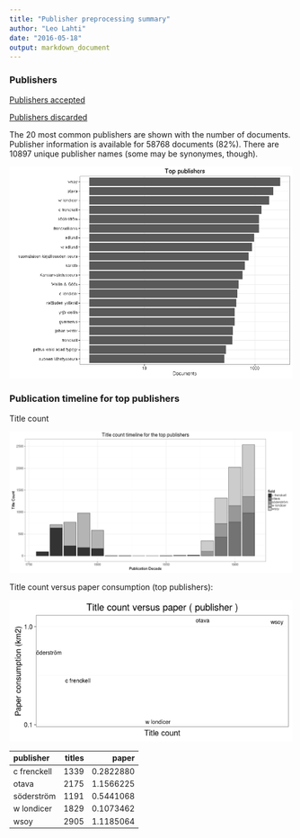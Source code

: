 ```yaml
---
title: "Publisher preprocessing summary"
author: "Leo Lahti"
date: "2016-05-18"
output: markdown_document
---
```



### Publishers

[Publishers accepted](output.tables/publisher_accepted.csv)

[Publishers discarded](output.tables/publisher_discarded.csv)



The 20 most common publishers are shown with the number of documents. Publisher information is available for 58768 documents (82%). There are 10897 unique publisher names (some may be synonymes, though).


![plot of chunk summarypublisher2](figure/summarypublisher2-1.png)

### Publication timeline for top publishers

Title count

![plot of chunk summaryTop10pubtimeline](figure/summaryTop10pubtimeline-1.png)



Title count versus paper consumption (top publishers):

![plot of chunk publishertitlespapers](figure/publishertitlespapers-1.png)

|publisher   | titles|     paper|
|:-----------|------:|---------:|
|c frenckell |   1339| 0.2822880|
|otava       |   2175| 1.1566225|
|söderström  |   1191| 0.5441068|
|w londicer  |   1829| 0.1073462|
|wsoy        |   2905| 1.1185064|
